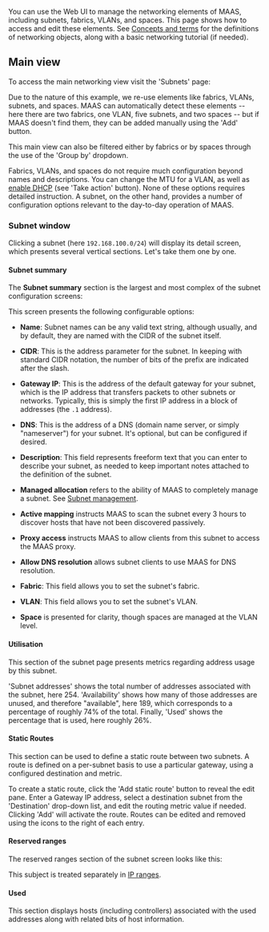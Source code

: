 You can use the Web UI to manage the networking elements of MAAS, including subnets, fabrics, VLANs, and spaces.  This page shows how to access and edit these elements. See [Concepts and terms](/t/concepts-and-terms/785) for the definitions of networking objects, along with a basic networking tutorial (if needed).

<h2 id="heading--main-view">Main view</h2>

To access the main networking view visit the 'Subnets' page:

<!-- vanilla
![subnets page](https://assets.ubuntu.com/v1/657bb332-installconfig-networking__2.4_subnets.png)
 vanilla -->

<!-- ui
![subnets page](https://assets.ubuntu.com/v1/657bb332-installconfig-networking__2.4_subnets.png)
 ui -->

<!-- cli
### ADD SUITABLE CLI EXAMPLE OR PRINTOUT ###
 cli -->

Due to the nature of this example, we re-use elements like fabrics, VLANs, subnets, and spaces.  MAAS can automatically detect these elements -- here there are two fabrics, one VLAN, five subnets, and two spaces -- but if MAAS doesn't find them, they can be added manually using the 'Add' button.

This main view can also be filtered either by fabrics or by spaces through the use of the 'Group by' dropdown.

Fabrics, VLANs, and spaces do not require much configuration beyond names and descriptions. You can change the MTU for a VLAN, as well as [enable DHCP](/t/managing-dhcp/759#heading--enabling-dhcp) (see 'Take action' button).  None of these options requires detailed instruction. A subnet, on the other hand, provides a number of configuration options relevant to the day-to-day operation of MAAS.

<h3 id="heading--subnet-window">Subnet window</h3>

Clicking a subnet (here `192.168.100.0/24`) will display its detail screen, which presents several vertical sections.  Let's take them one by one.

<h4>Subnet summary</h4>

The **Subnet summary** section is the largest and most complex of the subnet configuration screens:

<!-- vanilla
![networking subnets page summary](https://assets.ubuntu.com/v1/17617b35-installconfig-networking__2.4_subnets-summary.png)
 vanilla -->

<!-- ui
![networking subnets page summary](https://assets.ubuntu.com/v1/17617b35-installconfig-networking__2.4_subnets-summary.png)
 ui -->

<!-- cli
### ADD SUITABLE CLI EXAMPLE OR PRINTOUT ###
 cli -->

This screen presents the following configurable options:

* **Name**: Subnet names can be any valid text string, although usually, and by default, they are named with the CIDR of the subnet itself.

* **CIDR**: This is the address parameter for the subnet.  In keeping with standard CIDR notation, the number of bits of the prefix are indicated after the slash.

* **Gateway IP**: This is the address of the default gateway for your subnet, which is the IP address that transfers packets to other subnets or networks. Typically, this is simply the first IP address in a block of addresses (the `.1` address).

* **DNS**: This is the address of a DNS (domain name server, or simply "nameserver") for your subnet.  It's optional, but can be configured if desired.

* **Description**: This field represents freeform text that you can enter to describe your subnet, as needed to keep important notes attached to the definition of the subnet.

* **Managed allocation** refers to the ability of MAAS to completely manage a subnet. See [Subnet management](/t/subnet-management/766).

* **Active mapping** instructs MAAS to scan the subnet every 3 hours to discover hosts that have not been discovered passively.

* **Proxy access** instructs MAAS to allow clients from this subnet to access the MAAS proxy.

* **Allow DNS resolution** allows subnet clients to use MAAS for DNS resolution.

* **Fabric**: This field allows you to set the subnet's fabric.

* **VLAN**: This field allows you to set the subnet's VLAN.

* **Space** is presented for clarity, though spaces are managed at the VLAN level.

<h4>Utilisation</h4>

This section of the subnet page presents metrics regarding address usage by this subnet.

<!-- vanilla
![networking subnets utilisation](https://assets.ubuntu.com/v1/3d3e4b61-installconfig-networking__2.4_subnets-utilisation.png)
 vanilla -->

<!-- ui
![networking subnets utilisation](https://assets.ubuntu.com/v1/3d3e4b61-installconfig-networking__2.4_subnets-utilisation.png)
 ui -->

<!-- cli
### ADD SUITABLE CLI EXAMPLE OR PRINTOUT ###
 cli -->

'Subnet addresses' shows the total number of addresses associated with the subnet, here 254. 'Availability' shows how many of those addresses are unused, and therefore "available", here 189, which corresponds to a percentage of roughly 74% of the total. Finally, 'Used' shows the percentage that is used, here roughly 26%.

<h4>Static Routes</h4>

This section can be used to define a static route between two subnets. A route is defined on a per-subnet basis to use a particular gateway, using a configured destination and metric.

To create a static route, click the 'Add static route' button to reveal the edit pane. Enter a Gateway IP address, select a destination subnet from the 'Destination' drop-down list, and edit the routing metric value if needed. Clicking 'Add' will activate the route. Routes can be edited and removed using the icons to the right of each entry.

<!-- vanilla
![networking static routes configuration](https://assets.ubuntu.com/v1/49f5e240-installconfig-networking__2.4_subnets-routes.png)
 vanilla -->

<!-- ui
![networking static routes configuration](https://assets.ubuntu.com/v1/49f5e240-installconfig-networking__2.4_subnets-routes.png)
 ui -->

<!-- cli
### ADD SUITABLE CLI EXAMPLE OR PRINTOUT ###
 cli -->

<h4>Reserved ranges</h4>

The reserved ranges section of the subnet screen looks like this:

<!-- vanilla
![networking subnets reserved](https://assets.ubuntu.com/v1/5f9f50f9-installconfig-networking__2.4_subnets-reserved.png)
 vanilla -->

<!-- ui
![networking subnets reserved](https://assets.ubuntu.com/v1/5f9f50f9-installconfig-networking__2.4_subnets-reserved.png)
 ui -->

<!-- cli
### ADD SUITABLE CLI EXAMPLE OR PRINTOUT ###
 cli -->

This subject is treated separately in [IP ranges](/t/ip-ranges/760).

<h4>Used</h4>

This section displays hosts (including controllers) associated with the used addresses along with related bits of host information.

<!-- vanilla
![networking subnets used](https://assets.ubuntu.com/v1/b9e69b0b-installconfig-networking__2.4_subnets-used.png)
 vanilla -->

<!-- ui
![networking subnets used](https://assets.ubuntu.com/v1/b9e69b0b-installconfig-networking__2.4_subnets-used.png)
 ui -->

<!-- cli
### ADD SUITABLE CLI EXAMPLE OR PRINTOUT ###
 cli -->


<!-- LINKS -->